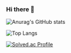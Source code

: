 ### Hi there 👋

<!--
**SH22Hwang/SH22Hwang** is a ✨ _special_ ✨ repository because its `README.md` (this file) appears on your GitHub profile.

Here are some ideas to get you started:

- 🔭 I’m currently working on ...
- 🌱 I’m currently learning ...
- 👯 I’m looking to collaborate on ...
- 🤔 I’m looking for help with ...
- 💬 Ask me about ...
- 📫 How to reach me: ...
- 😄 Pronouns: ...
- ⚡ Fun fact: ...
-->

![Anurag's GitHub stats](https://github-readme-stats.vercel.app/api?username=SH22Hwang&show_icons=true&theme=radical)

![Top Langs](https://github-readme-stats.vercel.app/api/top-langs/?username=SH22Hwang&theme=radical)

[![Solved.ac Profile](http://mazassumnida.wtf/api/generate_badge?boj=ghkd3531)](https://solved.ac/ghkd3531)




